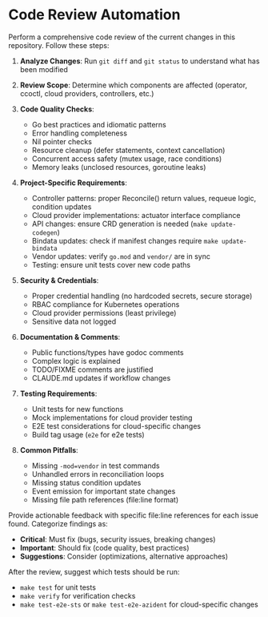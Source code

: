 # Code Review Automation

Perform a comprehensive code review of the current changes in this repository. Follow these steps:

1. **Analyze Changes**: Run `git diff` and `git status` to understand what has been modified
2. **Review Scope**: Determine which components are affected (operator, ccoctl, cloud providers, controllers, etc.)
3. **Code Quality Checks**:
   - Go best practices and idiomatic patterns
   - Error handling completeness
   - Nil pointer checks
   - Resource cleanup (defer statements, context cancellation)
   - Concurrent access safety (mutex usage, race conditions)
   - Memory leaks (unclosed resources, goroutine leaks)

4. **Project-Specific Requirements**:
   - Controller patterns: proper Reconcile() return values, requeue logic, condition updates
   - Cloud provider implementations: actuator interface compliance
   - API changes: ensure CRD generation is needed (`make update-codegen`)
   - Bindata updates: check if manifest changes require `make update-bindata`
   - Vendor updates: verify `go.mod` and `vendor/` are in sync
   - Testing: ensure unit tests cover new code paths

5. **Security & Credentials**:
   - Proper credential handling (no hardcoded secrets, secure storage)
   - RBAC compliance for Kubernetes operations
   - Cloud provider permissions (least privilege)
   - Sensitive data not logged

6. **Documentation & Comments**:
   - Public functions/types have godoc comments
   - Complex logic is explained
   - TODO/FIXME comments are justified
   - CLAUDE.md updates if workflow changes

7. **Testing Requirements**:
   - Unit tests for new functions
   - Mock implementations for cloud provider testing
   - E2E test considerations for cloud-specific changes
   - Build tag usage (`e2e` for e2e tests)

8. **Common Pitfalls**:
   - Missing `-mod=vendor` in test commands
   - Unhandled errors in reconciliation loops
   - Missing status condition updates
   - Event emission for important state changes
   - Missing file path references (file:line format)

Provide actionable feedback with specific file:line references for each issue found. Categorize findings as:
- **Critical**: Must fix (bugs, security issues, breaking changes)
- **Important**: Should fix (code quality, best practices)
- **Suggestions**: Consider (optimizations, alternative approaches)

After the review, suggest which tests should be run:
- `make test` for unit tests
- `make verify` for verification checks
- `make test-e2e-sts` or `make test-e2e-azident` for cloud-specific changes

